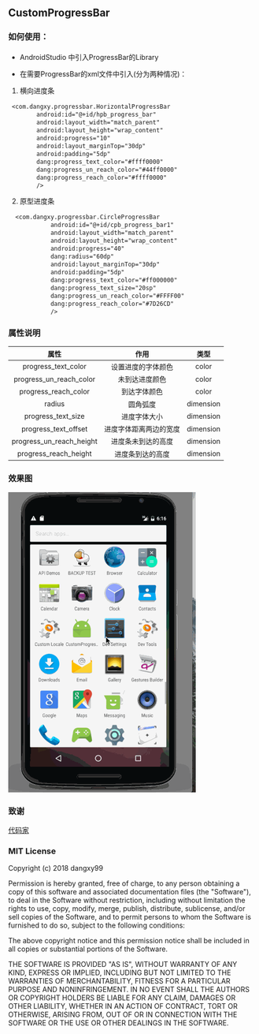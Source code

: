 ## CustomProgressBar 
###  如何使用：

#### 
* AndroidStudio 中引入ProgressBar的Library

* 在需要ProgressBar的xml文件中引入(分为两种情况)：
1.  横向进度条
```
 <com.dangxy.progressbar.HorizontalProgressBar
        android:id="@+id/hpb_progress_bar"
        android:layout_width="match_parent"
        android:layout_height="wrap_content"
        android:progress="10"
        android:layout_marginTop="30dp"
        android:padding="5dp"
        dang:progress_text_color="#ffff0000"
        dang:progress_un_reach_color="#44ff0000"
        dang:progress_reach_color="#ffff0000"
        />
```
2. 原型进度条

```
  <com.dangxy.progressbar.CircleProgressBar
            android:id="@+id/cpb_progress_bar1"
            android:layout_width="match_parent"
            android:layout_height="wrap_content"
            android:progress="40"
            dang:radius="60dp"
            android:layout_marginTop="30dp"
            android:padding="5dp"
            dang:progress_text_color="#ff000000"
            dang:progress_text_size="20sp"
            dang:progress_un_reach_color="#FFFF00"
            dang:progress_reach_color="#7D26CD"
            />
```
###  属性说明

|            属性            |     作用      |    类型     |
| :----------------------:  | :---------: | :-------: |
|   progress_text_color    |  设置进度的字体颜色  |   color   |
| progress_un_reach_color  |   未到达进度颜色   |   color   |
|   progress_reach_color   |   到达字体颜色    |   color   |
|          radius          |    圆角弧度     | dimension |
|    progress_text_size    |   进度字体大小    | dimension |
|   progress_text_offset   | 进度字体距离两边的宽度 | dimension |
| progress_un_reach_height |  进度条未到达的高度  | dimension |
|  progress_reach_height   |  进度条到达的高度   | dimension |

### 效果图

 ![Screenshots](https://github.com/dangxy/CustomProgressBar/blob/master/gif/ProgressBar.gif )

### 致谢

[代码家](https://github.com/daimajia/NumberProgressBar)

### MIT License

Copyright (c) 2018 dangxy99

Permission is hereby granted, free of charge, to any person obtaining a copy
of this software and associated documentation files (the "Software"), to deal
in the Software without restriction, including without limitation the rights
to use, copy, modify, merge, publish, distribute, sublicense, and/or sell
copies of the Software, and to permit persons to whom the Software is
furnished to do so, subject to the following conditions:

The above copyright notice and this permission notice shall be included in all
copies or substantial portions of the Software.

THE SOFTWARE IS PROVIDED "AS IS", WITHOUT WARRANTY OF ANY KIND, EXPRESS OR
IMPLIED, INCLUDING BUT NOT LIMITED TO THE WARRANTIES OF MERCHANTABILITY,
FITNESS FOR A PARTICULAR PURPOSE AND NONINFRINGEMENT. IN NO EVENT SHALL THE
AUTHORS OR COPYRIGHT HOLDERS BE LIABLE FOR ANY CLAIM, DAMAGES OR OTHER
LIABILITY, WHETHER IN AN ACTION OF CONTRACT, TORT OR OTHERWISE, ARISING FROM,
OUT OF OR IN CONNECTION WITH THE SOFTWARE OR THE USE OR OTHER DEALINGS IN THE
SOFTWARE.





